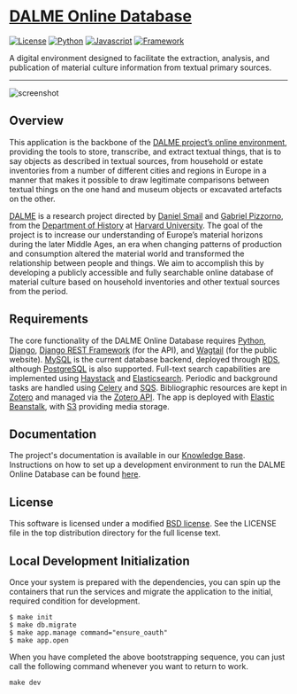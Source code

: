 # [DALME Online Database](https://dalme.org)

[![License](https://img.shields.io/badge/License-BSD-green.svg)](https://opensource.org/licenses/BSD-3-Clause)
[![Python](https://img.shields.io/badge/Language-Python-blue.svg)](https://www.python.org)
[![Javascript](https://img.shields.io/badge/Language-Javascript-orange.svg)](http://www.ecma-international.org)
[![Framework](https://img.shields.io/badge/Framework-Django-blue.svg)](https://www.djangoproject.com)

A digital environment designed to facilitate the extraction, analysis, and publication of material culture information from textual primary sources.

---

![screenshot](https://dalme-app-media.s3.amazonaws.com/media/original_images/dalme_demo_3.gif)

## Overview

This application is the backbone of the [DALME project’s online environment](https://db.dalme.org), providing the tools to store, transcribe, and extract textual things, that is to say objects as described in textual sources, from household or estate inventories from a number of different cities and regions in Europe in a manner that makes it possible to draw legitimate comparisons between textual things on the one hand and museum objects or excavated artefacts on the other.

[DALME](https://dalme.org) is a research project directed by [Daniel Smail](https://scholar.harvard.edu/smail) and [Gabriel Pizzorno](https://scholar.harvard.edu/pizzorno), from the [Department of History](https://history.fas.harvard.edu) at [Harvard University](https://www.harvard.edu). The goal of the project is to increase our understanding of Europe’s material horizons during the later Middle Ages, an era when changing patterns of production and consumption altered the material world and transformed the relationship between people and things. We aim to accomplish this by developing a publicly accessible and fully searchable online database of material culture based on household inventories and other textual sources from the period.

## Requirements

The core functionality of the DALME Online Database requires [Python](https://www.python.org), [Django](https://www.djangoproject.com), [Django REST Framework](https://www.django-rest-framework.org) (for the API), and [Wagtail](https://wagtail.io) (for the public website). [MySQL](https://www.mysql.com) is the current database backend, deployed through [RDS](https://aws.amazon.com/rds/), although [PostgreSQL](https://www.postgresql.org) is also supported. Full-text search capabilities are implemented using [Haystack](https://haystacksearch.org) and [Elasticsearch](https://aws.amazon.com/elasticsearch-service/). Periodic and background tasks are handled using [Celery](https://docs.celeryproject.org/en/stable/index.html) and [SQS](https://aws.amazon.com/sqs/). Bibliographic resources are kept in [Zotero](https://www.zotero.org) and managed via the [Zotero API](https://www.zotero.org/support/dev/web_api/v3/start). The app is deployed with [Elastic Beanstalk](https://aws.amazon.com/elasticbeanstalk/), with [S3](https://aws.amazon.com/s3/) providing media storage.

## Documentation

The project's documentation is available in our [Knowledge Base](https://kb.dalme.org).
Instructions on how to set up a development environment to run the DALME Online Database can be found [here](getting_started.md).

## License

This software is licensed under a modified [BSD license](https://opensource.org/licenses/BSD-3-Clause). See the LICENSE file in the top distribution directory for the full license text.

## Local Development Initialization

Once your system is prepared with the dependencies, you can spin up the
containers that run the services and migrate the application to the initial,
required condition for development.

```
$ make init
$ make db.migrate
$ make app.manage command="ensure_oauth"
$ make app.open
```

When you have completed the above bootstrapping sequence, you can just call the
following command whenever you want to return to work.

```
make dev
```
